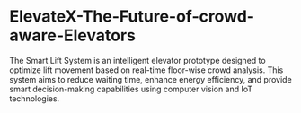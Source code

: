 # ElevateX-The-Future-of-crowd-aware-Elevators
The Smart Lift System is an intelligent elevator prototype designed to optimize lift movement based on real-time floor-wise crowd analysis. This system aims to reduce waiting time, enhance energy efficiency, and provide smart decision-making capabilities using computer vision and IoT technologies.
